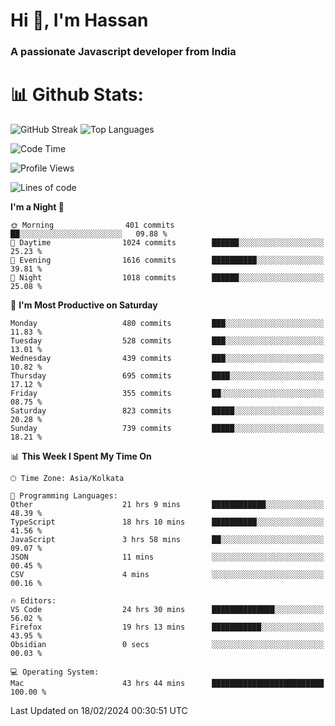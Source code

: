 # Hi 👋, I'm Hassan
### A passionate Javascript developer from India


# 📊 Github Stats:
![GitHub Streak](https://github-readme-streak-stats.herokuapp.com/?user=codeblooded47&theme=dracula&hide_border=false)
![Top Languages](https://github-readme-stats.vercel.app/api/top-langs/?username=codeblooded47&layout=compact&theme=dracula)



<!--START_SECTION:waka-->
![Code Time](http://img.shields.io/badge/Code%20Time-313%20hrs%2039%20mins-blue)

![Profile Views](http://img.shields.io/badge/Profile%20Views-14-blue)

![Lines of code](https://img.shields.io/badge/From%20Hello%20World%20I%27ve%20Written-23.4%20million%20lines%20of%20code-blue)

**I'm a Night 🦉** 

```text
🌞 Morning                401 commits         ██░░░░░░░░░░░░░░░░░░░░░░░   09.88 % 
🌆 Daytime                1024 commits        ██████░░░░░░░░░░░░░░░░░░░   25.23 % 
🌃 Evening                1616 commits        ██████████░░░░░░░░░░░░░░░   39.81 % 
🌙 Night                  1018 commits        ██████░░░░░░░░░░░░░░░░░░░   25.08 % 
```
📅 **I'm Most Productive on Saturday** 

```text
Monday                   480 commits         ███░░░░░░░░░░░░░░░░░░░░░░   11.83 % 
Tuesday                  528 commits         ███░░░░░░░░░░░░░░░░░░░░░░   13.01 % 
Wednesday                439 commits         ███░░░░░░░░░░░░░░░░░░░░░░   10.82 % 
Thursday                 695 commits         ████░░░░░░░░░░░░░░░░░░░░░   17.12 % 
Friday                   355 commits         ██░░░░░░░░░░░░░░░░░░░░░░░   08.75 % 
Saturday                 823 commits         █████░░░░░░░░░░░░░░░░░░░░   20.28 % 
Sunday                   739 commits         █████░░░░░░░░░░░░░░░░░░░░   18.21 % 
```


📊 **This Week I Spent My Time On** 

```text
🕑︎ Time Zone: Asia/Kolkata

💬 Programming Languages: 
Other                    21 hrs 9 mins       ████████████░░░░░░░░░░░░░   48.39 % 
TypeScript               18 hrs 10 mins      ██████████░░░░░░░░░░░░░░░   41.56 % 
JavaScript               3 hrs 58 mins       ██░░░░░░░░░░░░░░░░░░░░░░░   09.07 % 
JSON                     11 mins             ░░░░░░░░░░░░░░░░░░░░░░░░░   00.45 % 
CSV                      4 mins              ░░░░░░░░░░░░░░░░░░░░░░░░░   00.16 % 

🔥 Editors: 
VS Code                  24 hrs 30 mins      ██████████████░░░░░░░░░░░   56.02 % 
Firefox                  19 hrs 13 mins      ███████████░░░░░░░░░░░░░░   43.95 % 
Obsidian                 0 secs              ░░░░░░░░░░░░░░░░░░░░░░░░░   00.03 % 

💻 Operating System: 
Mac                      43 hrs 44 mins      █████████████████████████   100.00 % 
```


 Last Updated on 18/02/2024 00:30:51 UTC
<!--END_SECTION:waka-->

